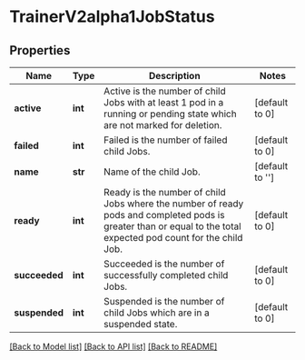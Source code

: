# TrainerV2alpha1JobStatus

## Properties
Name | Type | Description | Notes
------------ | ------------- | ------------- | -------------
**active** | **int** | Active is the number of child Jobs with at least 1 pod in a running or pending state which are not marked for deletion. | [default to 0]
**failed** | **int** | Failed is the number of failed child Jobs. | [default to 0]
**name** | **str** | Name of the child Job. | [default to '']
**ready** | **int** | Ready is the number of child Jobs where the number of ready pods and completed pods is greater than or equal to the total expected pod count for the child Job. | [default to 0]
**succeeded** | **int** | Succeeded is the number of successfully completed child Jobs. | [default to 0]
**suspended** | **int** | Suspended is the number of child Jobs which are in a suspended state. | [default to 0]

[[Back to Model list]](../README.md#documentation-for-models) [[Back to API list]](../README.md#documentation-for-api-endpoints) [[Back to README]](../README.md)


